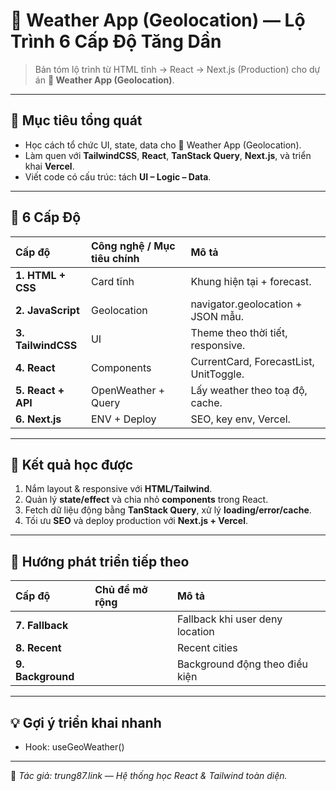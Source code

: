 # 📍 Weather App (Geolocation) — Lộ Trình 6 Cấp Độ Tăng Dần

> Bản tóm lộ trình từ HTML tĩnh → React → Next.js (Production) cho dự án **📍 Weather App (Geolocation)**.

---

## 🎯 Mục tiêu tổng quát

- Học cách tổ chức UI, state, data cho 📍 Weather App (Geolocation).  
- Làm quen với **TailwindCSS**, **React**, **TanStack Query**, **Next.js**, và triển khai **Vercel**.  
- Viết code có cấu trúc: tách **UI – Logic – Data**.

---

## 🧩 6 Cấp Độ

| Cấp độ | Công nghệ / Mục tiêu chính | Mô tả |
| :-- | :-- | :-- |
| **1. HTML + CSS** | Card tĩnh | Khung hiện tại + forecast. |
| **2. JavaScript** | Geolocation | navigator.geolocation + JSON mẫu. |
| **3. TailwindCSS** | UI | Theme theo thời tiết, responsive. |
| **4. React** | Components | CurrentCard, ForecastList, UnitToggle. |
| **5. React + API** | OpenWeather + Query | Lấy weather theo toạ độ, cache. |
| **6. Next.js** | ENV + Deploy | SEO, key env, Vercel. |

---

## 🧠 Kết quả học được

1. Nắm layout & responsive với **HTML/Tailwind**.  
2. Quản lý **state/effect** và chia nhỏ **components** trong React.  
3. Fetch dữ liệu động bằng **TanStack Query**, xử lý **loading/error/cache**.  
4. Tối ưu **SEO** và deploy production với **Next.js + Vercel**.

---

## 🚀 Hướng phát triển tiếp theo

| Cấp độ | Chủ đề mở rộng | Mô tả |
| :-- | :-- | :-- |
| **7. Fallback** |  | Fallback khi user deny location |
| **8. Recent** |  | Recent cities |
| **9. Background** |  | Background động theo điều kiện |

---

## 💡 Gợi ý triển khai nhanh

- Hook: useGeoWeather()

---

📌 _Tác giả: trung87.link — Hệ thống học React & Tailwind toàn diện._
